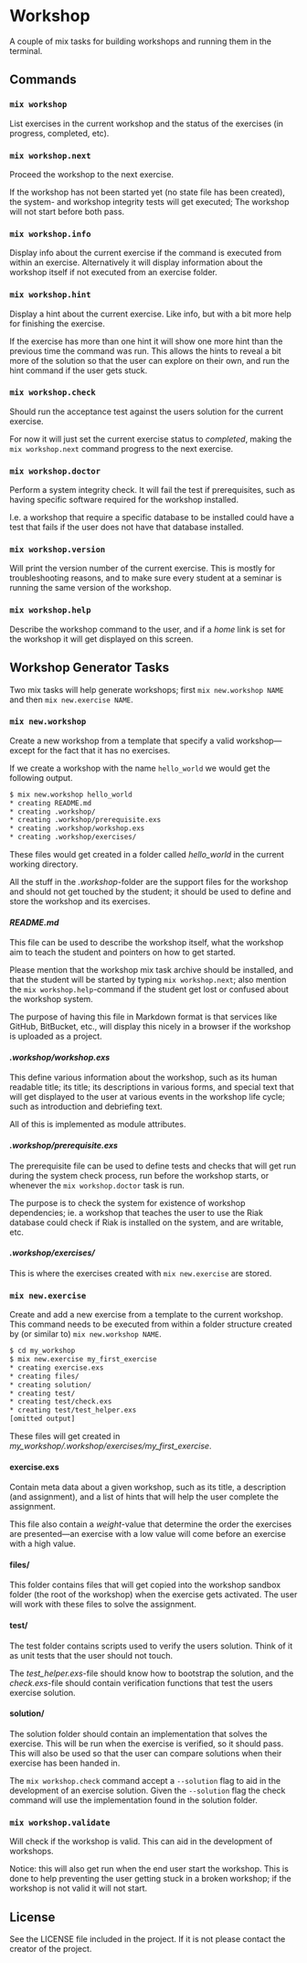Workshop
========
A couple of mix tasks for building workshops and running them in the terminal.

Commands
--------
### `mix workshop`
List exercises in the current workshop and the status of the exercises (in progress, completed, etc).

### `mix workshop.next`
Proceed the workshop to the next exercise.

If the workshop has not been started yet (no state file has been created), the system- and workshop integrity tests will get executed; The workshop will not start before both pass.

### `mix workshop.info`
Display info about the current exercise if the command is executed from within an exercise. Alternatively it will display information about the workshop itself if not executed from an exercise folder.

### `mix workshop.hint`
Display a hint about the current exercise. Like info, but with a bit more help for finishing the exercise.

If the exercise has more than one hint it will show one more hint than the previous time the command was run. This allows the hints to reveal a bit more of the solution so that the user can explore on their own, and run the hint command if the user gets stuck.

### `mix workshop.check`
Should run the acceptance test against the users solution for the current exercise.

For now it will just set the current exercise status to *completed*, making the `mix workshop.next` command progress to the next exercise.

### `mix workshop.doctor`
Perform a system integrity check. It will fail the test if prerequisites, such as having specific software required for the workshop installed.

I.e. a workshop that require a specific database to be installed could have a test that fails if the user does not have that database installed.

### `mix workshop.version`
Will print the version number of the current exercise. This is mostly for troubleshooting reasons, and to make sure every student at a seminar is running the same version of the workshop.

### `mix workshop.help`
Describe the workshop command to the user, and if a *home* link is set for the workshop it will get displayed on this screen.

Workshop Generator Tasks
------------------------
Two mix tasks will help generate workshops; first `mix new.workshop NAME` and then `mix new.exercise NAME`.

### `mix new.workshop`
Create a new workshop from a template that specify a valid workshop—except for the fact that it has no exercises.

If we create a workshop with the name `hello_world` we would get the following output.

```bash
$ mix new.workshop hello_world
* creating README.md
* creating .workshop/
* creating .workshop/prerequisite.exs
* creating .workshop/workshop.exs
* creating .workshop/exercises/
```

These files would get created in a folder called *hello_world* in the current working directory.

All the stuff in the *.workshop*-folder are the support files for the workshop and should not get touched by the student; it should be used to define and store the workshop and its exercises.

#### *README.md*
This file can be used to describe the workshop itself, what the workshop aim to teach the student and pointers on how to get started.

Please mention that the workshop mix task archive should be installed, and that the student will be started by typing `mix workshop.next`; also mention the `mix workshop.help`-command if the student get lost or confused about the workshop system.

The purpose of having this file in Markdown format is that services like GitHub, BitBucket, etc., will display this nicely in a browser if the workshop is uploaded as a project.

#### *.workshop/workshop.exs*
This define various information about the workshop, such as its human readable title; its title; its descriptions in various forms, and special text that will get displayed to the user at various events in the workshop life cycle; such as introduction and debriefing text.

All of this is implemented as module attributes.

#### *.workshop/prerequisite.exs*
The prerequisite file can be used to define tests and checks that will get run during the system check process, run before the workshop starts, or whenever the `mix workshop.doctor` task is run.

The purpose is to check the system for existence of workshop dependencies; ie. a workshop that teaches the user to use the Riak database could check if Riak is installed on the system, and are writable, etc.

#### *.workshop/exercises/*
This is where the exercises created with `mix new.exercise` are stored.

### `mix new.exercise`
Create and add a new exercise from a template to the current workshop. This command needs to be executed from within a folder structure created by (or similar to) `mix new.workshop NAME`.

```bash
$ cd my_workshop
$ mix new.exercise my_first_exercise
* creating exercise.exs
* creating files/
* creating solution/
* creating test/
* creating test/check.exs
* creating test/test_helper.exs
[omitted output]
```

These files will get created in *my_workshop/.workshop/exercises/my_first_exercise*.

#### exercise.exs
Contain meta data about a given workshop, such as its title, a description (and assignment), and a list of hints that will help the user complete the assignment.

This file also contain a *weight*-value that determine the order the exercises are presented—an exercise with a low value will come before an exercise with a high value.

#### files/
This folder contains files that will get copied into the workshop sandbox folder (the root of the workshop) when the exercise gets activated. The user will work with these files to solve the assignment.

#### test/
The test folder contains scripts used to verify the users solution. Think of it as unit tests that the user should not touch.

The *test_helper.exs*-file should know how to bootstrap the solution, and the *check.exs*-file should contain verification functions that test the users exercise solution.

#### solution/
The solution folder should contain an implementation that solves the exercise. This will be run when the exercise is verified, so it should pass. This will also be used so that the user can compare solutions when their exercise has been handed in.

The `mix workshop.check` command accept a `--solution` flag to aid in the development of an exercise solution. Given the `--solution` flag the check command will use the implementation found in the solution folder.

### `mix workshop.validate`
Will check if the workshop is valid. This can aid in the development of workshops.

Notice: this will also get run when the end user start the workshop. This is done to help preventing the user getting stuck in a broken workshop; if the workshop is not valid it will not start.


License
-------
See the LICENSE file included in the project. If it is not please contact the creator of the project.
